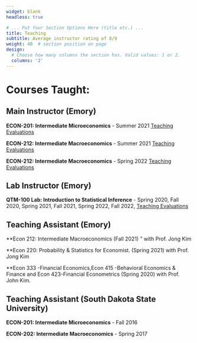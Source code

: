 ```yaml
---
widget: blank
headless: true

# ... Put Your Section Options Here (title etc.) ...
title: Teaching
subtitle: Average instructor rating of 8/9
weight: 40  # section position on page
design:
  # Choose how many columns the section has. Valid values: 1 or 2.
  columns: '2'
---
```


# Courses Taught:

## Main Instructor (Emory)

**ECON-201: Intermediate Microeconomics** - Summer 2021 [Teaching Evaluations](https://docs.google.com/viewer?url=https://raw.githubusercontent.com/jjestra/webpage/master/static/media/ECON-101.pdf)

**ECON-212: Intermediate Macroeconomics** - Summer 2021 [Teaching Evaluations](https://docs.google.com/viewer?url=https://raw.githubusercontent.com/jjestra/webpage/master/static/media/ECON-101.pdf)

**ECON-212: Intermediate Macroeconomics** - Spring 2022 [Teaching Evaluations](https://docs.google.com/viewer?url=https://raw.githubusercontent.com/jjestra/webpage/master/static/media/ECON-101.pdf)



## Lab Instructor (Emory)

**QTM-100 Lab: Introduction to Statistical Inference** - Spring 2020, Fall 2020, Spring 2021, Fall 2021, Spring 2022, Fall 2022, [Teaching Evaluations](https://docs.google.com/viewer?url=https://raw.githubusercontent.com/jjestra/webpage/master/static/media/QTM-100-6.pdf)



## Teaching Assistant (Emory)
**Econ 212: Intermediate Macroeconomics (Fall 2021) ” with Prof. Jong Kim

**Econ 220: Probability & Statistics for Economist. (Spring 2021) with Prof. Jong Kim

**Econ 333 -Financial Economics,Econ 415 -Behavioral Economics & Finance and
Econ 423-Financial Econometrics (Spring 2020) with Prof. John Kim.


## Teaching Assistant (South Dakota State University)

**ECON-201: Intermediate Microeconomics** - Fall 2016

**ECON-202: Intermediate Macroeconomics** - Spring 2017





